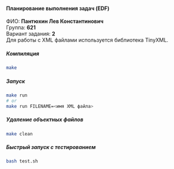 #### Планирование выполнения задач (EDF)  
ФИО: **Пантюхин Лев Константинович**  
Группа: **621**  
Вариант задания: **2**  
Для работы с XML файлами используется библиотека TinyXML.
##### Компиляция 
```bash
make
```  
##### Запуск  
```bash
make run
# or 
make run FILENAME=<имя XML файла>
```
##### Удаление объектных файлов 
```bash
make clean
```  
##### Быстрый запуск с тестированием
```bash
bash test.sh
```